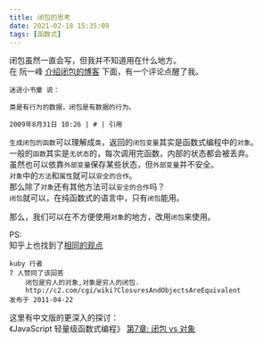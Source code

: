 ```yaml
---
title: 闭包的思考
date: 2021-02-18 15:35:09
tags: [函数式]
---
```


闭包虽然一直会写，但我并不知道用在什么地方。   
在 阮一峰 [介绍闭包的博客](https://www.ruanyifeng.com/blog/2009/08/learning_javascript_closures.html) 下面，有一个评论点醒了我。
```text
迷途小书童 说：

类是有行为的数据，闭包是有数据的行为。

2009年8月31日 10:26 | # | 引用
```
`生成闭包的函数`可以理解成`类`，返回的`闭包变量`其实是函数式编程中的`对象`。   
一般的`函数`其实是`无状态`的，每次调用完函数，内部的状态都会被丢弃。  
虽然也可以依靠`外部变量`保存某些状态，但`外部变量`并不安全。   
`对象`中的`方法`和`属性`就可以`安全的合作`。  
那么除了`对象`还有其他方法可以`安全的合作`吗？  
`闭包`就可以，在纯函数式的语言中，只有`闭包`能用。

那么，我们可以在不方便使用`对象`的地方，改用`闭包`来使用。

PS:   
知乎上也找到了[相同的观点](https://www.zhihu.com/question/19554716)  
```text
kuby 行者 
7 人赞同了该回答
    闭包是穷人的对象,对象是穷人的闭包.
    http://c2.com/cgi/wiki?ClosuresAndObjectsAreEquivalent
发布于 2011-04-22
```
这里有中文版的更深入的探讨：  
《JavaScript 轻量级函数式编程》 [第7章: 闭包 vs 对象](https://wizardforcel.gitbooks.io/functional-light-js/content/ch7.html)
